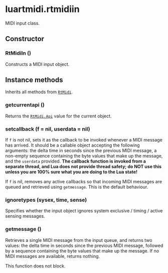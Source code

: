 # luartmidi.rtmidiin

MIDI input class.

## Constructor

### RtMidiIn ()

Constructs a MIDI input object.

## Instance methods

Inherits all methods from [`RtMidi`](./luartmidi.rtmidi.md).

### getcurrentapi ()

Returns the [`RtMidi.Api`](./luartmidi.rtmidi.md) value for the current object.

### setcallback (f = nil, userdata = nil)

If `f` is not nil, sets it as the callback to be invoked whenever a MIDI message
has arrived. It should be a callable object accepting the following arguments:
the delta time in seconds since the previous MIDI message, a non-empty sequence
containing the byte values that make up the message, and the `userdata`
provided. **The callback function is invoked from a separate thread, and Lua
does not provide thread safety; do NOT use this unless you are 100% sure what
you are doing to the Lua state!**

If `f` is nil, removes any active callbacks so that incoming MIDI messages are
queued and retrieved using `getmessage`. This is the default behaviour.

### ignoretypes (sysex, time, sense)

Specifies whether the input object ignores system exclusive / timing / active
sensing messages.

### getmessage ()

Retrieves a single MIDI message from the input queue, and returns two values:
the delta time in seconds since the previous MIDI message, followed by a
sequence containing the byte values that make up the message. If no MIDI
messages are available, returns nothing.

This function does not block.
